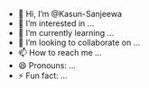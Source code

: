 - 👋 Hi, I’m @Kasun-Sanjeewa
- 👀 I’m interested in ...
- 🌱 I’m currently learning ...
- 💞️ I’m looking to collaborate on ...
- 📫 How to reach me ...
- 😄 Pronouns: ...
- ⚡ Fun fact: ...

<!---
Kasun-Sanjeewa/Kasun-Sanjeewa is a ✨ special ✨ repository because its `README.md` (this file) appears on your GitHub profile.
You can click the Preview link to take a look at your changes.
--->
